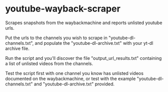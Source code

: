 # youtube-wayback-scraper
Scrapes snapshots from the waybackmachine and reports unlisted youtube urls.

Put the urls to the channels you wish to scrape in "youtube-dl-channels.txt", and populate the "youtube-dl-archive.txt" with your yt-dl archive file.

Run the script and you'll discover the file "output_url_results.txt" containing a list of unlisted videos from the channels.

Test the script first with one channel you know has unlisted videos documented on the waybackmachine, or test with the example "youtube-dl-channels.txt" and "youtube-dl-archive.txt" provided.
